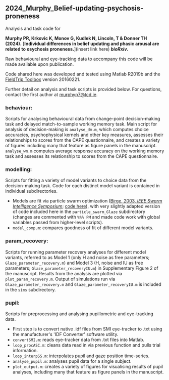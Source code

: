## 2024_Murphy_Belief-updating-psychosis-proneness
Analysis and task code for

**Murphy PR, Krkovic K, Monov G, Kudlek N, Lincoln, T & Donner TH (2024).** [**Individual differences in belief updating and phasic arousal are related to osychosis proneness.**](insert link here) ***bioRxiv*.**

Raw behavioural and eye-tracking data to accompany this code will be made available upon publication.

Code shared here was developed and tested using Matlab R2019b and the [FieldTrip Toolbox](https://www.fieldtriptoolbox.org/) version 20160221.

Further detail on analysis and task scripts is provided below. For questions, contact the first author at murphyp7@tcd.ie.

### behaviour:
Scripts for analysing behavioural data from change-point decision-making task and delayed match-to-sample working memory task. Main script for analysis of decision-making is `analyse_dm.m`, which computes choice accuracies, psychophysical kernels and other key measures, assesses their relationships to scores from the CAPE questionnaire, and creates a variety of figures including many that feature as figure panels in the manuscript. `analyse_wm.m` computes average response accuracy on the working memory task and assesses its relationship to scores from the CAPE questionnaire.
### modelling:
Scripts for fitting a variety of model variants to choice data from the decision-making task. Code for each distinct model variant is contained in individual subdirectories.
-	Models are fit via particle swarm optimization ([Birge, 2003, *IEEE Swarm Intelligence Symposium*](https://ieeexplore.ieee.org/document/1202265); [code here](https://www.mathworks.com/matlabcentral/fileexchange/7506-particle-swarm-optimization-toolbox)), with very slightly adapted version of code included here in the `particle_swarm_Glaze` subdirectory (changes are commented with `%%% PM` and made code work with global variables passed from higher-level scripts).
-	`model_comp.m`: compares goodness of fit of different model variants.
### param_recovery:
Scripts for running parameter recovery analyses for different model variants, referred to as Model 1 (only H and noise as free parameters; `Glaze_parameter_recovery.m`) and Model 3 (H, noise and IU as free parameters; `Glaze_parameter_recoveryIU.m`) in Supplementary Figure 2 of the manuscript. Results from the analysis are plotted via `plot_param_recovery.m`. Output of simulations run via `Glaze_parameter_recovery.m` and `Glaze_parameter_recoveryIU.m` is included in the `sims` subdirectory.
### pupil:
Scripts for preprocessing and analysing pupillometric and eye-tracking data.
- First step is to convert native .idf files from SMI eye-tracker to .txt using the manufacturer's 'IDF Converter' software utility. 
-	`convertSMI.m`: reads eye-tracker data from .txt files into Matlab.
-	`loop_procASC.m`: cleans data read in via previous function and pulls trial information.
-	`loop_interpSS.m`: interpolates pupil and gaze position time-series.
-	`analyse_pupil.m`: analyses pupil data for a single subject.
-	`plot_output.m`: creates a variety of figures for visualising results of pupil analyses, including many that feature as figure panels in the manuscript.
